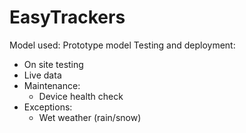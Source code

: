 # EasyTrackers
Model used: Prototype model
Testing and deployment:
  - On site testing
  - Live data
  - Maintenance:
       - Device health check
  - Exceptions: 
       - Wet weather (rain/snow)




